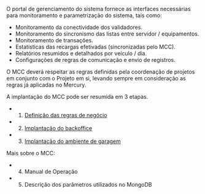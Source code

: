 O portal de gerenciamento do sistema fornece as interfaces necessárias para monitoramento e parametrização do sistema, tais como:

- Monitoramento da conectividade dos validadores.
- Monitoramento do sincronismo das listas entre servidor / equipamentos.
- Monitoramento de transações.
- Estatísticas das recargas efetivadas (sincronizadas pelo MCC).
- Relatórios resumidos e detalhados por veículo / dia.
- Configurações de regras de comunicação e envio de registros.


O MCC deverá respeitar as regras definidas pela coordenação de projetos em conjunto com o Projeto em si, levando sempre em consideração as regras já aplicadas no Mercury.


A implantação do MCC pode ser resumida em 3 etapas.

- 1. [Definição das regras de negócio](/MCC-%2D-Mercury-Cloud-Center/1.-Regras-de-negócios)
- 2. [Implantação do backoffice](/MCC-%2D-Mercury-Cloud-Center/2.-Implantação-da-Infraestrutura-e-backoffice)
- 3. [Implantação do ambiente de garagem](/MCC-%2D-Mercury-Cloud-Center/3.-Infraestrutura-e-Ambiente-de-Garagem)

Mais sobre o MCC:

- 4. Manual de Operação
- 5. Descrição dos parâmetros utilizados no MongoDB
